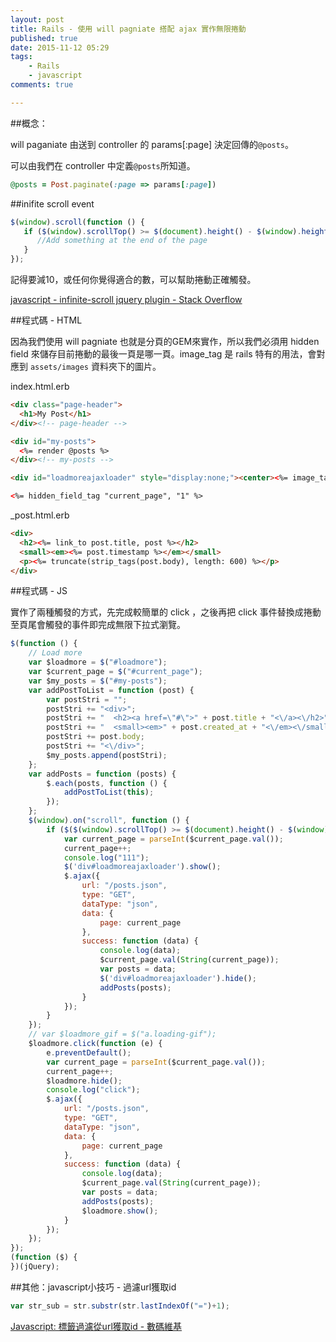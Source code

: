```yaml
---
layout: post
title: Rails - 使用 will pagniate 搭配 ajax 實作無限捲動
published: true
date: 2015-11-12 05:29
tags:
    - Rails
    - javascript
comments: true

---
```

##概念：

will paganiate 由送到 controller 的 params[:page] 決定回傳的`@posts`。

可以由我們在 controller 中定義`@posts`所知道。

```rb
@posts = Post.paginate(:page => params[:page])
```

##inifite scroll event

```js
$(window).scroll(function () {
   if ($(window).scrollTop() >= $(document).height() - $(window).height() - 10) {
      //Add something at the end of the page
   }
});
```

記得要減10，或任何你覺得適合的數，可以幫助捲動正確觸發。

[javascript - infinite-scroll jquery plugin - Stack Overflow](http://stackoverflow.com/questions/5059526/infinite-scroll-jquery-plugin)

##程式碼 - HTML

因為我們使用 will pagniate 也就是分頁的GEM來實作，所以我們必須用 hidden field 來儲存目前捲動的最後一頁是哪一頁。image_tag 是 rails 特有的用法，會對應到 `assets/images` 資料夾下的圖片。

index.html.erb

```html
<div class="page-header">
  <h1>My Post</h1>
</div><!-- page-header -->

<div id="my-posts">
  <%= render @posts %>
</div><!-- my-posts -->

<div id="loadmoreajaxloader" style="display:none;"><center><%= image_tag "ajax-loader.gif" %></center></div>

<%= hidden_field_tag "current_page", "1" %>

```

_post.html.erb

```html
<div>
  <h2><%= link_to post.title, post %></h2>
  <small><em><%= post.timestamp %></em></small>
  <p><%= truncate(strip_tags(post.body), length: 600) %></p>
</div>

```

##程式碼 - JS

實作了兩種觸發的方式，先完成較簡單的 click ，之後再把 click 事件替換成捲動至頁尾會觸發的事件即完成無限下拉式瀏覽。

```js
$(function () {
    // Load more
    var $loadmore = $("#loadmore");
    var $current_page = $("#current_page");
    var $my_posts = $("#my-posts");
    var addPostToList = function (post) {
        var postStri = "";
        postStri += "<div>";
        postStri += "  <h2><a href=\"#\">" + post.title + "<\/a><\/h2>";
        postStri += "  <small><em>" + post.created_at + "<\/em><\/small>";
        postStri += post.body;
        postStri += "<\/div>";
        $my_posts.append(postStri);
    };
    var addPosts = function (posts) {
        $.each(posts, function () {
            addPostToList(this);
        });
    };
    $(window).on("scroll", function () {
        if ($($(window).scrollTop() >= $(document).height() - $(window).height() - 50)) {
            var current_page = parseInt($current_page.val());
            current_page++;
            console.log("111");
            $('div#loadmoreajaxloader').show();
            $.ajax({
                url: "/posts.json",
                type: "GET",
                dataType: "json",
                data: {
                    page: current_page
                },
                success: function (data) {
                    console.log(data);
                    $current_page.val(String(current_page));
                    var posts = data;
                    $('div#loadmoreajaxloader').hide();
                    addPosts(posts);
                }
            });
        }
    });
    // var $loadmore_gif = $("a.loading-gif");
    $loadmore.click(function (e) {
        e.preventDefault();
        var current_page = parseInt($current_page.val());
        current_page++;
        $loadmore.hide();
        console.log("click");
        $.ajax({
            url: "/posts.json",
            type: "GET",
            dataType: "json",
            data: {
                page: current_page
            },
            success: function (data) {
                console.log(data);
                $current_page.val(String(current_page));
                var posts = data;
                addPosts(posts);
                $loadmore.show();
            }
        });
    });
});
(function ($) {
})(jQuery);
```


##其他：javascript小技巧 - 過濾url獲取id

```js
var str_sub = str.substr(str.lastIndexOf("=")+1);
```

[Javascript: 標籤過濾從url獲取id - 數碼維基](http://codex.wiki/question/1933026-9917)



